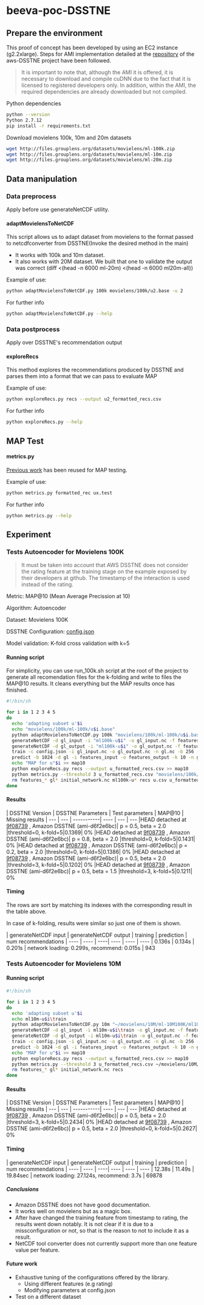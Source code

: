 # beeva-poc-DSSTNE

## Prepare the environment

This proof of concept has been developed by using an EC2 instance (g2.2xlarge).
Steps for AMI implementation detailed at the [repository](https://github.com/amznlabs/amazon-dsstne) of the aws-DSSTNE project have been followed.

>It is important to note that, although the AMI it is offered, it is necessary
to download and compile cuDNN due to the fact that it is licensed to registered developers only.
In addition, within the AMI, the required dependencies are already downloaded but not compiled.


Python dependencies
```bash
python --version
Python 2.7.12
pip install -r requirements.txt
```

Download movielens 100k, 10m and 20m datasets

```bash
wget http://files.grouplens.org/datasets/movielens/ml-100k.zip
wget http://files.grouplens.org/datasets/movielens/ml-10m.zip
wget http://files.grouplens.org/datasets/movielens/ml-20m.zip
```

## Data manipulation

### Data preprocess
Apply before use generateNetCDF utility.

#### adaptMovielensToNetCDF
This script allows us to adapt dataset from movielens to the format passed to netcdfconverter from DSSTNE(Invoke the desired method in the main)
* It works with 100k and 10m dataset.
* It also works with 20M dataset. We built that one to validate the output was correct (diff <(head -n 6000 ml-20m) <(head -n 6000 ml20m-all))

Example of use:

```bash
python adaptMovielensToNetCDF.py 100k movielens/100k/u2.base -u 2
```
For further info
```bash
python adaptMovielensToNetCDF.py --help
```

### Data postprocess
Apply over DSSTNE's recommendation output

#### exploreRecs

This method explores the recommendations produced by DSSTNE and parses them into a format that we can pass to evaluate MAP

Example of use:

```bash
python exploreRecs.py recs --output u2_formatted_recs.csv
```

For further info
```bash
python exploreRecs.py --help
```

## MAP Test

#### metrics.py

[Previous work](https://github.com/beeva-labs/research-lab-private/blob/master/recsys/benchmark/RecommendationMetrics/MAPTest.py) has been reused for MAP testing.

Example of use:

```bash
python metrics.py formatted_rec ux.test
```

For further info
```bash
python metrics.py --help
```

## Experiment

### Tests Autoencoder for Movielens 100K

>It must be taken into account that AWS DSSTNE does not consider the rating feature at the training stage on the example
exposed by their developers at github. The timestamp of the interaction is used instead of the rating.

Metric: MAP@10 (Mean Average Precission at 10)

Algorithm: Autoencoder

Dataset: Movielens 100K

DSSTNE Configuration: [config.json](https://github.com/beeva-carlosgonzalez/beeva-poc-dsstne/blob/master/config.json)

Model validation: K-fold cross validation with k=5

#### Running script
For simplicity, you can use run_100k.sh script at the root of the project to generate all recomendation files for the k-folding
and write to files the MAP@10 results. It cleans everything but the MAP results once has finished.
```bash
#!/bin/sh

for i in 1 2 3 4 5
do
  echo 'adapting subset u'$i
  echo "movielens/100k/ml-100k/u$i.base"
  python adaptMovielensToNetCDF.py 100k "movielens/100k/ml-100k/u$i.base" -u $i
  generateNetCDF -d gl_input -i "ml100k-u$i" -o gl_input.nc -f features_input -s samples_input -c
  generateNetCDF -d gl_output -i "ml100k-u$i" -o gl_output.nc -f features_output -s samples_input -c
  train -c config.json -i gl_input.nc -o gl_output.nc -n gl.nc -b 256 -e 10
  predict -b 1024 -d gl -i features_input -o features_output -k 10 -n gl.nc -f "ml100k-u$i" -s recs -r "ml100k-u$i"
  echo "MAP for u"$i >> map10
  python exploreRecs.py recs --output u_formatted_recs.csv >> map10
  python metrics.py --threshold 3 u_formatted_recs.csv "movielens/100k/ml-100k/u$i.test" >> map10
  rm features_* gl* initial_network.nc ml100k-u* recs u.csv u_formatted_recs.csv
done


```

#### Results
| DSSTNE Version | DSSTNE Parameters | Test parameters | MAP@10 | Missing results
| --- | --- | -----------| ---- | --- | ---
|HEAD detached at [9f08739](https://github.com/amznlabs/amazon-dsstne/tree/9f08739b62b3d3f7c742e30f83c55b65aaf7920b) , Amazon DSSTNE (ami-d6f2e6bc)| p = 0.5, beta = 2.0 |threshold=0, k-fold=5|0.1369| 0%
|HEAD detached at [9f08739](https://github.com/amznlabs/amazon-dsstne/tree/9f08739b62b3d3f7c742e30f83c55b65aaf7920b) , Amazon DSSTNE (ami-d6f2e6bc)| p = 0.8, beta = 2.0 |threshold=0, k-fold=5|0.1431| 0%
|HEAD detached at [9f08739](https://github.com/amznlabs/amazon-dsstne/tree/9f08739b62b3d3f7c742e30f83c55b65aaf7920b) , Amazon DSSTNE (ami-d6f2e6bc)| p = 0.2, beta = 2.0 |threshold=0, k-fold=5|0.1386| 0%
|HEAD detached at [9f08739](https://github.com/amznlabs/amazon-dsstne/tree/9f08739b62b3d3f7c742e30f83c55b65aaf7920b) , Amazon DSSTNE (ami-d6f2e6bc)| p = 0.5, beta = 2.0 |threshold=3, k-fold=5|0.1202| 0%
|HEAD detached at [9f08739](https://github.com/amznlabs/amazon-dsstne/tree/9f08739b62b3d3f7c742e30f83c55b65aaf7920b) , Amazon DSSTNE (ami-d6f2e6bc)| p = 0.5, beta = 1.5 |threshold=3, k-fold=5|0.1211| 0%

#### Timing

The rows are sort by matching its indexes with the corresponding result in the table above.

In case of k-folding, results were similar so just one of them is shown.

| generateNetCDF input | generateNetCDF output |  training | prediction | num recommendations
| ---- | ---- | ----| ---- | ---- | ----
| 0.136s | 0.134s | 0.201s | network loading: 0.299s,  recommend: 0.015s | 943

### Tests Autoencoder for Movielens 10M

#### Running script

```bash
#!/bin/sh

for i in 1 2 3 4 5
do
  echo 'adapting subset u'$i
  echo ml10m-u$i\train
  python adaptMovielensToNetCDF.py 10m "~/movielens/10M/ml-10M100K/ml10m-u$itrain" -u $i
  generateNetCDF -d gl_input -i ml10m-u$i\train -o gl_input.nc -f features_input -s samples_input -c
  generateNetCDF -d gl_output -i ml10m-u$i\train -o gl_output.nc -f features_output -s samples_input -c
  train -c config.json -i gl_input.nc -o gl_output.nc -n gl.nc -b 256 -e 10
  predict -b 1024 -d gl -i features_input -o features_output -k 10 -n gl.nc -f ml10m-u$i\train -s recs -r ml10m-u$i\train
  echo "MAP for u"$i >> map10
  python exploreRecs.py recs --output u_formatted_recs.csv >> map10
  python metrics.py --threshold 3 u_formatted_recs.csv ~/movielens/10M/ml-10M100K/r$i.test >> map10
  rm features_* gl* initial_network.nc recs
done

```

#### Results
| DSSTNE Version | DSSTNE Parameters | Test parameters | MAP@10 | Missing results
| --- | --- | -----------| ---- | --- | ---
|HEAD detached at [9f08739](https://github.com/amznlabs/amazon-dsstne/tree/9f08739b62b3d3f7c742e30f83c55b65aaf7920b) , Amazon DSSTNE (ami-d6f2e6bc)| p = 0.5, beta = 2.0 |threshold=3, k-fold=5|0.2434| 0%
|HEAD detached at [9f08739](https://github.com/amznlabs/amazon-dsstne/tree/9f08739b62b3d3f7c742e30f83c55b65aaf7920b) , Amazon DSSTNE (ami-d6f2e6bc)| p = 0.5, beta = 2.0 |threshold=0, k-fold=5|0.2627| 0%

#### Timing

| generateNetCDF input | generateNetCDF output |  training | prediction | num recommendations
| ---- | ---- | ----| ---- | ---- | ----
| 12.38s | 11.49s | 19.84sec | network loading: 27.124s,  recommend: 3.7s | 69878

##### Conclusions

- Amazon DSSTNE does not have good documentation.
- It works well on movielens but as a magic box.
- After have changed the training feature from timestamp to rating, the results went down notably. It is not clear if it is due to a missconfiguration or not, so that is the reason to not to include it as a result.
- NetCDF tool converter does not currently support more than one feature value per feature.

#### Future work

- Exhaustive tuning of the configurations offered by the library.
  - Using different features (e.g rating)
  - Modifying parameters at config.json
- Test on a different dataset
